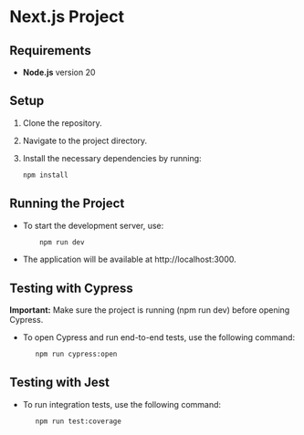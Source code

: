 # Next.js Project

## Requirements

- **Node.js** version 20

## Setup

1. Clone the repository.
2. Navigate to the project directory.
3. Install the necessary dependencies by running:

   ```bash
   npm install
   ```

## Running the Project

- To start the development server, use:
  ```bash
      npm run dev
  ```
- The application will be available at http://localhost:3000.

## Testing with Cypress

**Important:** Make sure the project is running (npm run dev) before opening Cypress.

- To open Cypress and run end-to-end tests, use the following command:

  ```bash
     npm run cypress:open
  ```

## Testing with Jest

- To run integration tests, use the following command:

  ```bash
     npm run test:coverage
  ```
